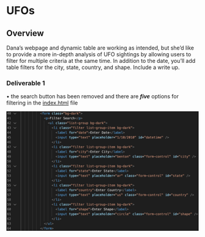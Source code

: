 # UFOs
## Overview
Dana’s webpage and dynamic table are working as intended, but she’d like to provide a more in-depth analysis of UFO sightings by allowing users to filter for multiple criteria at the same time. In addition to the date, you’ll add table filters for the city, state, country, and shape. Include a write up.
### Deliverable 1
• the search button has been removed and there are ***five*** options for filtering in the [index.html](https://github.com/jzebker/UFOs/blob/main/index.html) file
<p align="center">
  <img src="https://github.com/jzebker/UFOs/blob/main/readmepics/D1nobutton.png?raw=true">
</p>
